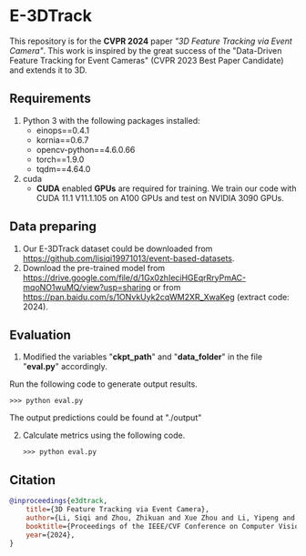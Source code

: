 # E-3DTrack
This repository is for the **CVPR 2024** paper *"3D Feature Tracking via Event Camera"*. This work is inspired by the great success of the "Data-Driven Feature Tracking for Event Cameras" (CVPR 2023 Best Paper Candidate) and extends it to 3D.

## Requirements

1. Python 3 with the following packages installed:
   * einops==0.4.1
   * kornia==0.6.7
   * opencv-python==4.6.0.66
   * torch==1.9.0
   * tqdm==4.64.0
3. cuda
   - **CUDA** enabled **GPUs** are required for training. We train our code with CUDA 11.1 V11.1.105 on A100 GPUs and test on NVIDIA 3090 GPUs.



## Data preparing

1. Our E-3DTrack dataset could be downloaded from https://github.com/lisiqi19971013/event-based-datasets. 
2. Download the pre-trained model from https://drive.google.com/file/d/1Gx0zhIeciHGEqrRryPmAC-mqoNO1wuMQ/view?usp=sharing or from https://pan.baidu.com/s/1ONvkUyk2cqWM2XR_XwaKeg (extract code: 2024).
   

## Evaluation

1. Modified the variables "**ckpt_path**" and "**data_folder**" in the file "**eval.py**" accordingly.

Run the following code to generate output results.

   ```shell
   >>> python eval.py
   ```

The output predictions could be found at "./output"

2. Calculate metrics using the following code.

   ```shell
   >>> python eval.py
   ```



## Citation

```bib
@inproceedings{e3dtrack,
    title={3D Feature Tracking via Event Camera}, 
    author={Li, Siqi and Zhou, Zhikuan and Xue Zhou and Li, Yipeng and Du, Shaoyi and Gao, Yue},
    booktitle={Proceedings of the IEEE/CVF Conference on Computer Vision and Pattern Recognition}, 
    year={2024},
}
```
